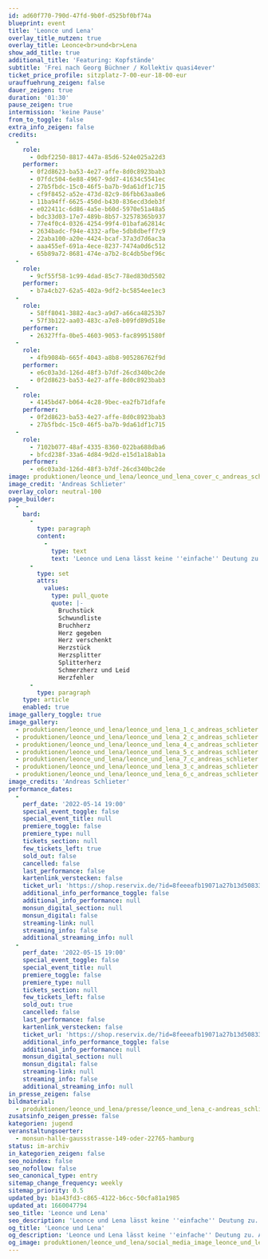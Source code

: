 ```yaml
---
id: ad60f770-790d-47fd-9b0f-d525bf0bf74a
blueprint: event
title: 'Leonce und Lena'
overlay_title_nutzen: true
overlay_title: Leonce<br>und<br>Lena
show_add_title: true
additional_title: 'Featuring: Kopfstände'
subtitle: 'Frei nach Georg Büchner / Kollektiv quasi4ever'
ticket_price_profile: sitzplatz-7-00-eur-18-00-eur
urauffuehrung_zeigen: false
dauer_zeigen: true
duration: '01:30'
pause_zeigen: true
intermission: 'keine Pause'
from_to_toggle: false
extra_info_zeigen: false
credits:
  -
    role:
      - 0dbf2250-8817-447a-85d6-524e025a22d3
    performer:
      - 0f2d8623-ba53-4e27-affe-8d0c8923bab3
      - 07fdc504-6e88-4967-9dd7-41634c5541ec
      - 27b5fbdc-15c0-46f5-ba7b-9da61df1c715
      - cf9f8452-a52e-473d-82c9-86fbb63aa8e6
      - 11ba94ff-6625-450d-b430-836ecd3deb3f
      - e022411c-6d86-4a5e-b60d-5970e51a48a5
      - bdc33d03-17e7-489b-8b57-32578365b937
      - 77e4f0c4-0326-4254-99f4-01bafa62814c
      - 2634badc-f94e-4332-afbe-5db8dbeff7c9
      - 22aba100-a20e-4424-bcaf-37a3d7d6ac3a
      - aaa455ef-691a-4ece-8237-7474a0d6c512
      - 65b89a72-8681-474e-a7b2-8c4db5bef96c
  -
    role:
      - 9cf55f58-1c99-4dad-85c7-78ed830d5502
    performer:
      - b7a4cb27-62a5-402a-9df2-bc5854ee1ec3
  -
    role:
      - 58ff8041-3882-4ac3-a9d7-a66ca48253b7
      - 57f3b122-aa03-483c-a7e8-b09fd89d518e
    performer:
      - 26327ffa-0be5-4603-9053-fac89951580f
  -
    role:
      - 4fb9084b-665f-4043-a8b8-905286762f9d
    performer:
      - e6c03a3d-126d-48f3-b7df-26cd340bc2de
      - 0f2d8623-ba53-4e27-affe-8d0c8923bab3
  -
    role:
      - 4145bd47-b064-4c28-9bec-ea2fb71dfafe
    performer:
      - 0f2d8623-ba53-4e27-affe-8d0c8923bab3
      - 27b5fbdc-15c0-46f5-ba7b-9da61df1c715
  -
    role:
      - 7102b077-48af-4335-8360-022ba688dba6
      - bfcd238f-33a6-4d84-9d2d-e15d1a18ab1a
    performer:
      - e6c03a3d-126d-48f3-b7df-26cd340bc2de
image: produktionen/leonce_und_lena/leonce_und_lena_cover_c_andreas_schlieter.jpg
image_credit: 'Andreas Schlieter'
overlay_color: neutral-100
page_builder:
  -
    bard:
      -
        type: paragraph
        content:
          -
            type: text
            text: 'Leonce und Lena lässt keine ''einfache'' Deutung zu. Auch von einem Zusammensein auf der Bühne kann kaum die Rede sein, eher von einem sich zu einander verhalten, einem ziellosen melancholischen in der Welt herumirren. Wenn dann etwas Wahnsinniges geschieht, wird es sofort von Worten umstellt. Müssen wir also alles, was aus den Mündern der Figuren quillt, als wahrhaftig betrachten? Na ja, vielleicht viel Pipi und Popo um das, was von Bedeutung ist mit wunderschönen Tulpen als Nasen. Und auch der köstlichste Kelch der großen Liebe scheint im schönsten Hochzeitsmoment schon schal zu schmecken. Die Spielentwicklung im Brennspiegel des verrückten Geschehens: für uns Freude und Herausforderung zugleich.'
      -
        type: set
        attrs:
          values:
            type: pull_quote
            quote: |-
              Bruchstück
              Schwundliste
              Bruchherz
              Herz gegeben 
              Herz verschenkt
              Herzstück
              Herzsplitter
              Splitterherz
              Schmerzherz und Leid
              Herzfehler
      -
        type: paragraph
    type: article
    enabled: true
image_gallery_toggle: true
image_gallery:
  - produktionen/leonce_und_lena/leonce_und_lena_1_c_andreas_schlieter.jpg
  - produktionen/leonce_und_lena/leonce_und_lena_2_c_andreas_schlieter.jpg
  - produktionen/leonce_und_lena/leonce_und_lena_4_c_andreas_schlieter.jpg
  - produktionen/leonce_und_lena/leonce_und_lena_5_c_andreas_schlieter.jpg
  - produktionen/leonce_und_lena/leonce_und_lena_7_c_andreas_schlieter.jpg
  - produktionen/leonce_und_lena/leonce_und_lena_3_c_andreas_schlieter.jpg
  - produktionen/leonce_und_lena/leonce_und_lena_6_c_andreas_schlieter.jpg
image_credits: 'Andreas Schlieter'
performance_dates:
  -
    perf_date: '2022-05-14 19:00'
    special_event_toggle: false
    special_event_title: null
    premiere_toggle: false
    premiere_type: null
    tickets_section: null
    few_tickets_left: true
    sold_out: false
    cancelled: false
    last_performance: false
    kartenlink_verstecken: false
    ticket_url: 'https://shop.reservix.de/?id=8feeeafb19071a27b13d5083379d95183e9ab490f2f135faf80b2fecfc1ba00f2aba7ad8945f4a4292549eb86feddc1b&vID=7337&eventGrpID=402490&eventID=1933011'
    additional_info_performance_toggle: false
    additional_info_performance: null
    monsun_digital_section: null
    monsun_digital: false
    streaming-link: null
    streaming_info: false
    additional_streaming_info: null
  -
    perf_date: '2022-05-15 19:00'
    special_event_toggle: false
    special_event_title: null
    premiere_toggle: false
    premiere_type: null
    tickets_section: null
    few_tickets_left: false
    sold_out: true
    cancelled: false
    last_performance: false
    kartenlink_verstecken: false
    ticket_url: 'https://shop.reservix.de/?id=8feeeafb19071a27b13d5083379d95183e9ab490f2f135faf80b2fecfc1ba00f2aba7ad8945f4a4292549eb86feddc1b&vID=7337&eventGrpID=402490&eventID=1933012'
    additional_info_performance_toggle: false
    additional_info_performance: null
    monsun_digital_section: null
    monsun_digital: false
    streaming-link: null
    streaming_info: false
    additional_streaming_info: null
in_presse_zeigen: false
bildmaterial:
  - produktionen/leonce_und_lena/presse/leonce_und_lena_c-andreas_schlieter_monsun.zip
zusatsinfo_zeigen_presse: false
kategorien: jugend
veranstaltungsoerter:
  - monsun-halle-gaussstrasse-149-oder-22765-hamburg
status: im-archiv
in_kategorien_zeigen: false
seo_noindex: false
seo_nofollow: false
seo_canonical_type: entry
sitemap_change_frequency: weekly
sitemap_priority: 0.5
updated_by: b1a43fd3-c865-4122-b6cc-50cfa81a1985
updated_at: 1660047794
seo_title: 'Leonce und Lena'
seo_description: 'Leonce und Lena lässt keine ''einfache'' Deutung zu. Auch von einem Zusammensein kann kaum die Rede sein, eher von einem ziellosen in der Welt herumirren.'
og_title: 'Leonce und Lena'
og_description: 'Leonce und Lena lässt keine ''einfache'' Deutung zu. Auch von einem Zusammensein kann kaum die Rede sein, eher von einem ziellosen in der Welt herumirren.'
og_image: produktionen/leonce_und_lena/social_media_image_leonce_und_lena.jpg
---
```

